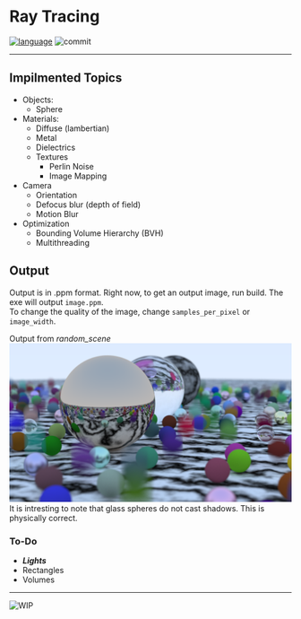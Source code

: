 # Ray Tracing

[![language](https://img.shields.io/badge/-c++17-black?logo=c%2B%2B&17style=social)](https://en.cppreference.com/w/cpp/17)
![commit](https://img.shields.io/github/last-commit/CoderJoshDK/Ray-Tracing?label=last%20update)

---

## Impilmented Topics
 - Objects:  
   - Sphere
 - Materials:  
   - Diffuse (lambertian)
   - Metal
   - Dielectrics
   - Textures
     - Perlin Noise
     - Image Mapping
 - Camera
   - Orientation
   - Defocus blur (depth of field)
   - Motion Blur
 - Optimization
   - Bounding Volume Hierarchy (BVH)
   - Multithreading

 
## Output
Output is in .ppm format. Right now, to get an output image, run build. The exe will output `image.ppm`.  
To change the quality of the image, change `samples_per_pixel` or `image_width`.  

Output from *random_scene*  
![sampleRender2](Images/sampleRender2.png)  
It is intresting to note that glass spheres do not cast shadows. This is physically correct.


### To-Do
 - ***Lights***
 - Rectangles
 - Volumes  

----------
![WIP](https://img.shields.io/static/v1?label=Status&message=WIP&color=red)

